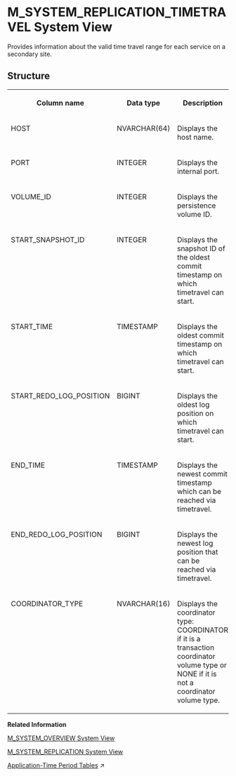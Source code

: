 <!-- loioaacf1660ac8144d38792a5760bef88bd -->

# M\_SYSTEM\_REPLICATION\_TIMETRAVEL System View

Provides information about the valid time travel range for each service on a secondary site.



## Structure


<table>
<tr>
<th valign="top">

Column name

</th>
<th valign="top">

Data type

</th>
<th valign="top">

Description

</th>
</tr>
<tr>
<td valign="top">

HOST

</td>
<td valign="top">

NVARCHAR\(64\)

</td>
<td valign="top">

Displays the host name.

</td>
</tr>
<tr>
<td valign="top">

PORT

</td>
<td valign="top">

INTEGER

</td>
<td valign="top">

Displays the internal port.

</td>
</tr>
<tr>
<td valign="top">

VOLUME\_ID

</td>
<td valign="top">

INTEGER

</td>
<td valign="top">

Displays the persistence volume ID.

</td>
</tr>
<tr>
<td valign="top">

START\_SNAPSHOT\_ID

</td>
<td valign="top">

INTEGER

</td>
<td valign="top">

Displays the snapshot ID of the oldest commit timestamp on which timetravel can start.

</td>
</tr>
<tr>
<td valign="top">

START\_TIME

</td>
<td valign="top">

TIMESTAMP

</td>
<td valign="top">

Displays the oldest commit timestamp on which timetravel can start.

</td>
</tr>
<tr>
<td valign="top">

START\_REDO\_LOG\_POSITION

</td>
<td valign="top">

BIGINT

</td>
<td valign="top">

Displays the oldest log position on which timetravel can start.

</td>
</tr>
<tr>
<td valign="top">

END\_TIME

</td>
<td valign="top">

TIMESTAMP

</td>
<td valign="top">

Displays the newest commit timestamp which can be reached via timetravel.

</td>
</tr>
<tr>
<td valign="top">

END\_REDO\_LOG\_POSITION

</td>
<td valign="top">

BIGINT

</td>
<td valign="top">

Displays the newest log position that can be reached via timetravel.

</td>
</tr>
<tr>
<td valign="top">

COORDINATOR\_TYPE

</td>
<td valign="top">

NVARCHAR\(16\)

</td>
<td valign="top">

Displays the coordinator type: COORDINATOR if it is a transaction coordinator volume type or NONE if it is not a coordinator volume type.

</td>
</tr>
</table>

**Related Information**  


[M\_SYSTEM\_OVERVIEW System View](m-system-overview-system-view-20c61f0.md "Provides an overview of system status including important resource usage information and alerts.")

[M\_SYSTEM\_REPLICATION System View](m-system-replication-system-view-4b263e6.md "Monitors system replication information.")

[Application-Time Period Tables](https://help.sap.com/viewer/f9c5015e72e04fffa14d7d4f7267d897/2024_1_QRC/en-US/2e37d6a82f7b48ccbfcc5a1a6ce490f5.html "Application-Time Period Tables allow you to manage and manipulate historical business data based on application-specific time periods which are independent of system time-stamps.") :arrow_upper_right:

